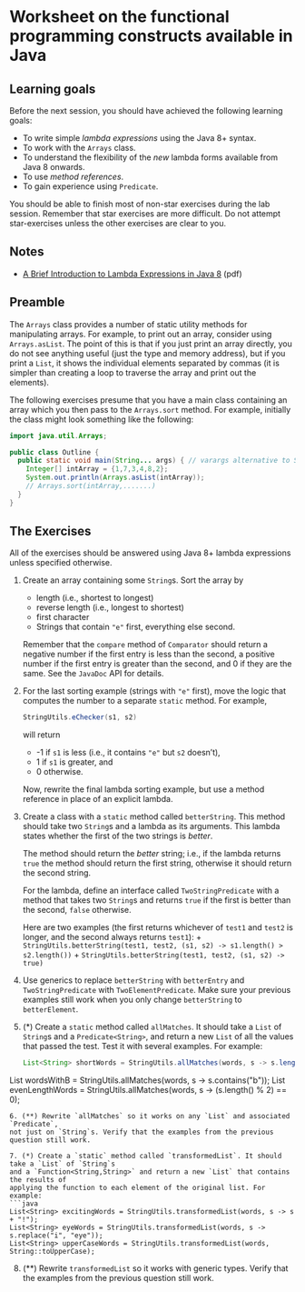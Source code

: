 # Worksheet on the functional programming constructs available in Java

## Learning goals

Before the next session, you should have achieved the following learning goals:

+ To write simple *lambda expressions* using the Java 8+ syntax.
+ To work with the `Arrays` class.
+ To understand the flexibility of the *new* lambda forms available from Java 8 onwards.
+ To use *method references*.
+ To gain experience using `Predicate`.

You should be able to finish most of non-star exercises during the lab session.
Remember that star exercises are more difficult.
Do not attempt star-exercises unless the other exercises are clear to you.

## Notes

+ [A Brief Introduction to Lambda Expressions in Java 8](notes/quick-lambda.pdf) (pdf)

## Preamble

The `Arrays` class provides a number of static utility methods for manipulating arrays.
For example, to print out an array, consider using `Arrays.asList`.
The point of this is that if you just print an array directly, you do not see anything useful
(just the type and memory address), but if you print a `List`,
it shows the individual elements separated by commas
(it is simpler than creating a loop to traverse the array and print out the elements).

The following exercises presume that you have a main class containing an array which you then
pass to the `Arrays.sort` method. For example, initially the class might look something like the following:

```java
import java.util.Arrays;

public class Outline {
  public static void main(String... args) { // varargs alternative to String[]
    Integer[] intArray = {1,7,3,4,8,2};
    System.out.println(Arrays.asList(intArray));
    // Arrays.sort(intArray,.......)
  }
}
```

## The Exercises

All of the exercises should be answered using Java 8+ lambda expressions unless specified otherwise.

1. Create an array containing some `String`s. Sort the array by
	+ length (i.e., shortest to longest)
	+ reverse length (i.e., longest to shortest)
	+ first character
	+ Strings that contain `"e"` first, everything else second.

   Remember that the `compare` method of `Comparator` should return a negative number
   if the first entry is less than the second, a positive number if the first entry is greater
   than the second, and 0 if they are the same. See the `JavaDoc` API for details.

2. For the last sorting example (strings with `"e"` first),
   move the logic that computes the number to a separate `static` method. For example,

   ```java
   StringUtils.eChecker(s1, s2)
   ```
   will return
   + -1 if `s1` is less (i.e., it contains `"e"` but `s2` doesn’t),
   + 1 if `s1` is greater, and
   + 0 otherwise.

   Now, rewrite the final lambda sorting example, but use a method reference in place of an explicit lambda.

3.  Create a class with a `static` method called `betterString`.
      This method should take two `String`s and a lambda as its arguments.
      This lambda states whether the first of the two strings is *better*.

      The method should return the *better* string; i.e., if the lambda returns `true`
      the method should return the first string, otherwise it should return the second string.

      For the lambda, define an interface called `TwoStringPredicate` with a method that takes two `String`s
      and returns `true` if the first is better than the second, `false` otherwise.

      Here are two examples (the first returns whichever of `test1` and `test2` is longer,
      and the second always returns `test1`):
   		+ `StringUtils.betterString(test1, test2, (s1, s2) -> s1.length() > s2.length())`
   		+ `StringUtils.betterString(test1, test2, (s1, s2) -> true)`

4. Use generics to replace `betterString` with `betterEntry` and `TwoStringPredicate`
   with `TwoElementPredicate`. Make sure your previous examples still work when you only change
   `betterString` to `betterElement`.

5. (*) Create a `static` method called `allMatches`. It should take a `List` of `String`s
   and a `Predicate<String>`, and return a new `List` of all the values that passed the test.
   Test it with several examples. For example:
   ```java
   List<String> shortWords = StringUtils.allMatches(words, s -> s.length() < 4);
  List<String> wordsWithB = StringUtils.allMatches(words, s -> s.contains("b"));
  List<String> evenLengthWords = StringUtils.allMatches(words, s -> (s.length() % 2) == 0);
   ```
6. (**) Rewrite `allMatches` so it works on any `List` and associated `Predicate`,
   not just on `String`s. Verify that the examples from the previous question still work.

7. (*) Create a `static` method called `transformedList`. It should take a `List` of `String`s
   and a `Function<String,String>` and return a new `List` that contains the results of
   applying the function to each element of the original list. For example:
   ```java
   List<String> excitingWords = StringUtils.transformedList(words, s -> s + "!");
   List<String> eyeWords = StringUtils.transformedList(words, s -> s.replace("i", "eye"));
   List<String> upperCaseWords = StringUtils.transformedList(words, String::toUpperCase);
   ```

8.	(**) Rewrite `transformedList` so it works with generic types.
   Verify that the examples from the previous question still work.
